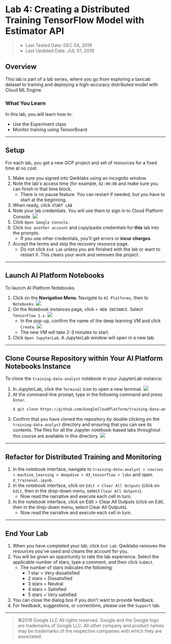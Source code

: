 # Lab 4: Creating a Distributed Training TensorFlow Model with Estimator API

> * Last Tested Date: DEC 04, 2018
> * Last Updated Date: JUL 01, 2019

## Overview

This lab is part of a lab series, where you go from exploring a taxicab dataset to training and deploying a high-accuracy distributed model with Cloud ML Engine.

### What You Learn

In this lab, you will learn how to:

* Use the Experiment class
* Monitor training using TensorBoard

---
## Setup

For each lab, you get a new GCP project and set of resources for a fixed time at no cost.
1. Make sure you signed into Qwiklabs using an incognito window.
2. Note the lab's access time (for example, `02:00:00` and make sure you can finish in that time block.
    * There is no pause feature. You can restart if needed, but you have to start at the beginning.
3. When ready, click `START LAB`
4. Note your lab credentials. You will use them to sign in to Cloud Platform Console. 
    ![](../../../res/img/Coursera/TensorFlow/TensorFlow-2L-1.png)
5. Click `Open Google Console`.
6. Click `Use another account` and copy/paste credentials for **this** lab into the prompts.
    * If you use other credentials, you'll get errors or **incur charges**.
7. Accept the terms and skip the recovery resource page.
    * Do not click `End Lab` unless you are finished with the lab or want to restart it. This clears your work and removes the project.

---
## Launch AI Platform Notebooks

To launch AI Platform Notebooks

1. Click on the **Navigation Menu**. Navigate to `AI Platforms`, then to `Notebooks`.
    ![](../../../res/img/Coursera/TensorFlow/TensorFlow-2L-2.png)
2. On the Notebook instances page, click `+ NEW INSTANCE`. Select `TensorFlow 1.x`.
    ![](../../../res/img/Coursera/TensorFlow/TensorFlow-2L-3.png)
    * In the pop-up, confirm the name of the deep learning VM and click `Create`.
        ![](../../../res/img/Coursera/TensorFlow/TensorFlow-2L-4.png)
    * The new VM will take 2-3 minutes to start.
3. Click `Open JupyterLab`. A JupyterLab window will open in a new tab.

---
## Clone Course Repository within Your AI Platform Notebooks Instance

To clone the `training-data-analyst` notebook in your JupyterLab instance:

1. In JupyterLab, click the `Terminal` icon to open a new terminal.
    ![](../../../res/img/Coursera/TensorFlow/TensorFlow-2L-6.png)
2. At the command-line prompt, type in the following command and press `Enter`.
    ```bash
    $ git clone https://github.com/GoogleCloudPlatform/training-data-analyst 
    ```
3. Confirm that you have cloned the repository by double clicking on the `training-data-analyst` directory and ensuring that you can see its contents. The files for all the Jupyter notebook-based labs throughout this course are available in this directory.
    ![](../../../res/img/Coursera/TensorFlow/TensorFlow-2L-7.png)

---
## Refactor for Distributed Training and Monitoring

1. In the notebook interface, navigate to `training-data-analyst > courses > machine_learning > deepdive > 03_tensorflow > labs` and open `d_traineval.ipynb`.
2. In the notebook interface, click on `Edit > Clear All Outputs` (click on `Edit`, then in the drop-down menu, select `Clear All Outputs`).
    * Now read the narrative and execute each cell in turn.
3. In the notebook interface, click on Edit > Clear All Outputs (click on Edit, then in the drop-down menu, select Clear All Outputs).
    * Now read the narrative and execute each cell in turn.

---
## End Your Lab

1. When you have completed your lab, click `End Lab`. Qwiklabs removes the resources you’ve used and cleans the account for you.
2. You will be given an opportunity to rate the lab experience. Select the applicable number of stars, type a comment, and then click `Submit`.
    * The number of stars indicates the following:
        * 1 star = Very dissatisfied
        * 2 stars = Dissatisfied
        * 3 stars = Neutral
        * 4 stars = Satisfied
        * 5 stars = Very satisfied
3. You can close the dialog box if you don't want to provide feedback.
4. For feedback, suggestions, or corrections, please use the `Support` tab.

---
> ©2019 Google LLC All rights reserved. Google and the Google logo are trademarks of Google LLC. All other company and product names may be trademarks of the respective companies with which they are associated.

